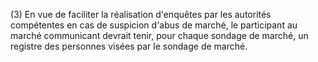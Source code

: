 (3) En vue de faciliter la réalisation d'enquêtes par les autorités compétentes en cas de suspicion d'abus de marché, le participant au marché communicant devrait tenir, pour chaque sondage de marché, un registre des personnes visées par le sondage de marché.